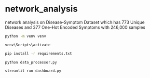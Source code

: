 # network_analysis
network analysis on Disease-Symptom Dataset which has 773 Unique Diseases and 377 One-Hot Encoded Symptoms with 246,000 samples

```cmd
python -m venv venv
```
```cmd
venv\Scripts\activate
```

```cmd
pip install -r requirements.txt
```
```cmd
python data_processor.py
```

```cmd
streamlit run dashboard.py
```